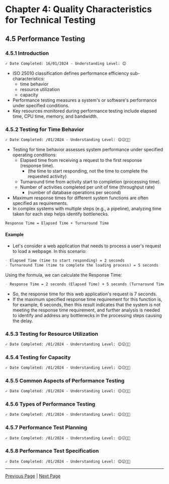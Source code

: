 # Chapter 4: Quality Characteristics for Technical Testing

## 4.5 Performance Testing

### 4.5.1 Introduction

```markdown
✓ Date Completed: 16/01/2024 - Understanding Level: 😊
```

- ISO 25010 classification defines performance efficiency sub-characteristics:
  - time behavior
  - resource utilization
  - capacity
- Performance testing measures a system's or software's performance under specified conditions.
- Key resources monitored during performance testing include elapsed time, CPU time, memory, and bandwidth.

### 4.5.2 Testing for Time Behavior

```markdown
✓ Date Completed: /01/2024 - Understanding Level: 😊😐🤢🤮
```

- Testing for time behavior assesses system performance under specified operating conditions:
  - Elapsed time from receiving a request to the first response (response time).
    - (the time to start responding, not the time to complete the requested activity)
  - Turnaround time from activity start to completion (processing time).
  - Number of activities completed per unit of time (throughput rate)
    - (number of database operations per second)
- Maximum response times for different system functions are often specified as requirements.
- In complex systems with multiple steps (e.g., a pipeline), analyzing time taken for each step helps identify bottlenecks.

```markdown
Response Time = Elapsed Time + Turnaround Time
```

#### Example

- Let's consider a web application that needs to process a user's request to load a webpage. In this scenario:

```markdown
- Elapsed Time (time to start responding) = 2 seconds
- Turnaround Time (time to complete the loading process) = 5 seconds
```

Using the formula, we can calculate the Response Time:

```markdown
- Response Time = 2 seconds (Elapsed Time) + 5 seconds (Turnaround Time) = 7 seconds
```

- So, the response time for this web application's request is 7 seconds.
- If the maximum specified response time requirement for this function is, for example, 6 seconds, then this result indicates that the system is not meeting the response time requirement, and further analysis is needed to identify and address any bottlenecks in the processing steps causing the delay.

### 4.5.3 Testing for Resource Utilization

```markdown
✓ Date Completed: /01/2024 - Understanding Level: 😊😐🤢🤮
```

### 4.5.4 Testing for Capacity

```markdown
✓ Date Completed: /01/2024 - Understanding Level: 😊😐🤢🤮
```

### 4.5.5 Common Aspects of Performance Testing

```markdown
✓ Date Completed: /01/2024 - Understanding Level: 😊😐🤢🤮
```

### 4.5.6 Types of Performance Testing

```markdown
✓ Date Completed: /01/2024 - Understanding Level: 😊😐🤢🤮
```

### 4.5.7 Performance Test Planning

```markdown
✓ Date Completed: /01/2024 - Understanding Level: 😊😐🤢🤮
```

### 4.5.8 Performance Test Specification

```markdown
✓ Date Completed: /01/2024 - Understanding Level: 😊😐🤢🤮
```

---

[Previous Page](4.4-reliability-testing.md) | [Next Page](4.6-maintainability-testing.md)
